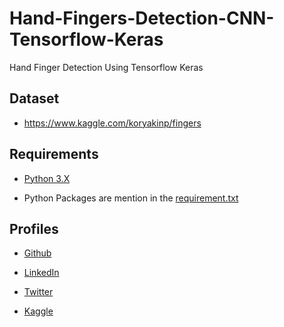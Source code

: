 # Hand-Fingers-Detection-CNN-Tensorflow-Keras
Hand Finger Detection Using Tensorflow Keras

## Dataset

* https://www.kaggle.com/koryakinp/fingers

## Requirements

* [Python 3.X](https://docs.python.org/3/)

* Python Packages are mention in the [requirement.txt](https://github.com/chauhanmahavir/Hand-Fingers-Detection-CNN-Tensorflow-Keras/blob/master/requirement.txt)

## Profiles

* [Github](https://github.com/chauhanmahavir)

* [LinkedIn](https://www.linkedin.com/in/chauhan-mahaveer-13674b157)

* [Twitter](https://twitter.com/Chauhan_Meet98)

* [Kaggle](https://www.kaggle.com/mahavirchauhan)

